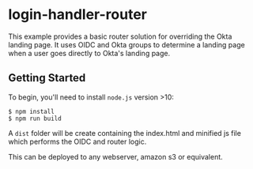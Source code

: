 # login-handler-router

This example provides a basic router solution for overriding the Okta landing page.  It uses OIDC and Okta groups to determine a landing page when a user goes directly to Okta's landing page.

## Getting Started

To begin, you'll need to install `node.js` version >10:

```console
$ npm install
$ npm run build
```

A `dist` folder will be create containing the index.html and minified js file which performs the OIDC and router logic.

This can be deployed to any webserver, amazon s3 or equivalent.